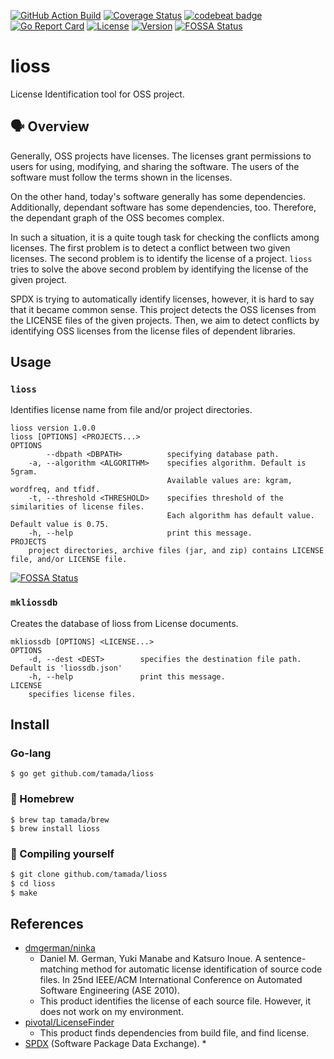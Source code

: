 [![GitHub Action Build](https://github.com/tamada/lioss/workflows/build/badge.svg?branch=master)](https://github.com/tamada/lioss/actions?workflow=build)
[![Coverage Status](https://coveralls.io/repos/github/tamada/lioss/badge.svg?branch=master)](https://coveralls.io/github/tamada/lioss?branch=master)
[![codebeat badge](https://codebeat.co/badges/dc3481f5-852b-4537-a5f5-150e2bfa998c)](https://codebeat.co/projects/github-com-tamada-lioss-master)
[![Go Report Card](https://goreportcard.com/badge/github.com/tamada/lioss)](https://goreportcard.com/report/github.com/tamada/lioss)
[![License](https://img.shields.io/badge/License-WTFPL-blue.svg)](https://github.com/tamada/lioss/blob/master/LICENSE)
[![Version](https://img.shields.io/badge/Version-0.9.0-yellowgreen.svg)](https://github.com/tamada/lioss/releases/tag/v1.0.0)
[![FOSSA Status](https://app.fossa.com/api/projects/git%2Bgithub.com%2Ftamada%2Flioss.svg?type=shield)](https://app.fossa.com/projects/git%2Bgithub.com%2Ftamada%2Flioss?ref=badge_shield)

# lioss

License Identification tool for OSS project.

## :speaking_head: Overview

Generally, OSS projects have licenses.
The licenses grant permissions to users for using, modifying, and sharing the software.
The users of the software must follow the terms shown in the licenses.

On the other hand, today's software generally has some dependencies.
Additionally, dependant software has some dependencies, too.
Therefore, the dependant graph of the OSS becomes complex.

In such a situation, it is a quite tough task for checking the conflicts among licenses.
The first problem is to detect a conflict between two given licenses.
The second problem is to identify the license of a project.
`lioss` tries to solve the above second problem by identifying the license of the given project.

SPDX is trying to automatically identify licenses, however,  it is hard to say that it became common sense.
This project detects the OSS licenses from the LICENSE files of the given projects.
Then, we aim to detect conflicts by identifying OSS licenses from the license files of dependent libraries.


## Usage

### `lioss`

Identifies license name from file and/or project directories.

```
lioss version 1.0.0
lioss [OPTIONS] <PROJECTS...>
OPTIONS
        --dbpath <DBPATH>          specifying database path.
    -a, --algorithm <ALGORITHM>    specifies algorithm. Default is 5gram.
                                   Available values are: kgram, wordfreq, and tfidf.
    -t, --threshold <THRESHOLD>    specifies threshold of the similarities of license files.
                                   Each algorithm has default value. Default value is 0.75.
    -h, --help                     print this message.
PROJECTS
    project directories, archive files (jar, and zip) contains LICENSE file, and/or LICENSE file.
```


[![FOSSA Status](https://app.fossa.com/api/projects/git%2Bgithub.com%2Ftamada%2Flioss.svg?type=large)](https://app.fossa.com/projects/git%2Bgithub.com%2Ftamada%2Flioss?ref=badge_large)

### `mkliossdb`

Creates the database of lioss from License documents.

```
mkliossdb [OPTIONS] <LICENSE...>
OPTIONS
    -d, --dest <DEST>        specifies the destination file path. Default is 'liossdb.json'
    -h, --help               print this message.
LICENSE
    specifies license files.
```

## Install

### Go-lang

```
$ go get github.com/tamada/lioss
```

### :beer: Homebrew

```
$ brew tap tamada/brew
$ brew install lioss
```

### :muscle: Compiling yourself

```sh
$ git clone github.com/tamada/lioss
$ cd lioss
$ make
```

## References

* [dmgerman/ninka](https://github.com/dmgerman/ninka)
    * Daniel M. German, Yuki Manabe and Katsuro Inoue. A sentence-matching method for automatic license identification of source code files. In 25nd IEEE/ACM International Conference on Automated Software Engineering (ASE 2010).
    * This product identifies the license of each source file.
      However, it does not work on my environment.
* [pivotal/LicenseFinder](https://github.com/pivotal/LicenseFinder)
    * This product finds dependencies from build file, and find license.
* [SPDX](https://spdx.org) (Software Package Data Exchange).
    *